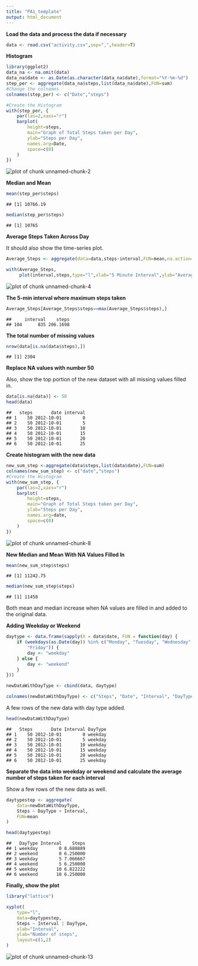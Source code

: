 ```yaml
---
title: "PA1_template"
output: html_document
---
```


**Load the data and process the data if necessary**

```r
data <- read.csv("activity.csv",sep=",",header=T)
```

**Histogram**

```r
library(ggplot2)
data_na <- na.omit(data)
data_na$date <- as.Date(as.character(data_na$date),format="%Y-%m-%d")
step_per <- aggregate(data_na$steps,list(data_na$date),FUN=sum)
#Change the colnames
colnames(step_per) <- c("Date","steps")

#Create the Histogram
with(step_per, {
    par(las=2,xaxs="r")
    barplot(
        height=steps,
        main="Graph of Total Steps taken per Day",
        ylab="Steps per Day",
        names.arg=Date,
        space=c(0)
    )
})
```

![plot of chunk unnamed-chunk-2](figure/unnamed-chunk-2-1.png) 

**Median and Mean**


```r
mean(step_per$steps)
```

```
## [1] 10766.19
```

```r
median(step_per$steps)
```

```
## [1] 10765
```

**Average Steps Taken Across Day**

It should also show the time-series plot.


```r
Average_Steps <- aggregate(data=data,steps~interval,FUN=mean,na.action=na.omit)

with(Average_Steps,
     plot(interval,steps,type="l",xlab="5 Minute Interval",ylab="Average Steps Taken Across Day",main="Time-Series of Average Steps Across Day"))
```

![plot of chunk unnamed-chunk-4](figure/unnamed-chunk-4-1.png) 

**The 5-min interval where maximum steps taken**


```r
Average_Steps[Average_Steps$steps==max(Average_Steps$steps),]
```

```
##     interval    steps
## 104      835 206.1698
```

**The total number of missing values**


```r
nrow(data[is.na(data$steps),])
```

```
## [1] 2304
```

**Replace NA values with number 50**

Also, show the top portion of the new dataset with all missing values filled in.


```r
data[is.na(data)] <- 50
head(data)
```

```
##   steps       date interval
## 1    50 2012-10-01        0
## 2    50 2012-10-01        5
## 3    50 2012-10-01       10
## 4    50 2012-10-01       15
## 5    50 2012-10-01       20
## 6    50 2012-10-01       25
```

**Create histogram with the new data**

```r
new_sum_step <-aggregate(data$steps,list(data$date),FUN=sum)
colnames(new_sum_step) <- c("date","steps")
#Create the Histogram
with(new_sum_step, {
    par(las=2,xaxs="r")
    barplot(
        height=steps,
        main="Graph of Total Steps taken per Day",
        ylab="Steps per Day",
        names.arg=date,
        space=c(0)
    )
})
```

![plot of chunk unnamed-chunk-8](figure/unnamed-chunk-8-1.png) 


**New Median and Mean With NA Values Filled In**


```r
mean(new_sum_step$steps)
```

```
## [1] 11242.75
```

```r
median(new_sum_step$steps)
```

```
## [1] 11458
```

Both mean and median increase when NA values are filled in and added to the original data.

**Adding Weekday or Weekend**


```r
daytype <- data.frame(sapply(X = data$date, FUN = function(day) {
    if (weekdays(as.Date(day)) %in% c("Monday", "Tuesday", "Wednesday", "Thursday", 
        "Friday")) {
        day <- "weekday"
    } else {
        day <- "weekend"
    }
}))

newDataWithDayType <- cbind(data, daytype)

colnames(newDataWithDayType) <- c("Steps", "Date", "Interval", "DayType")
```

A few rows of the new data with day type added.


```r
head(newDataWithDayType)
```

```
##   Steps       Date Interval DayType
## 1    50 2012-10-01        0 weekday
## 2    50 2012-10-01        5 weekday
## 3    50 2012-10-01       10 weekday
## 4    50 2012-10-01       15 weekday
## 5    50 2012-10-01       20 weekday
## 6    50 2012-10-01       25 weekday
```

**Separate the data into weekday or weekend and calculate the average number of steps taken for each interval**

Show a few rows of the new data as well.


```r
daytypestep <- aggregate(
    data=newDataWithDayType,
    Steps ~ DayType + Interval,
    FUN=mean
)

head(daytypestep)
```

```
##   DayType Interval    Steps
## 1 weekday        0 8.688889
## 2 weekend        0 6.250000
## 3 weekday        5 7.066667
## 4 weekend        5 6.250000
## 5 weekday       10 6.822222
## 6 weekend       10 6.250000
```

**Finally, show the plot**


```r
library("lattice")

xyplot(
    type="l",
    data=daytypestep,
    Steps ~ Interval | DayType,
    xlab="Interval",
    ylab="Number of steps",
    layout=c(1,2)
)
```

![plot of chunk unnamed-chunk-13](figure/unnamed-chunk-13-1.png) 

